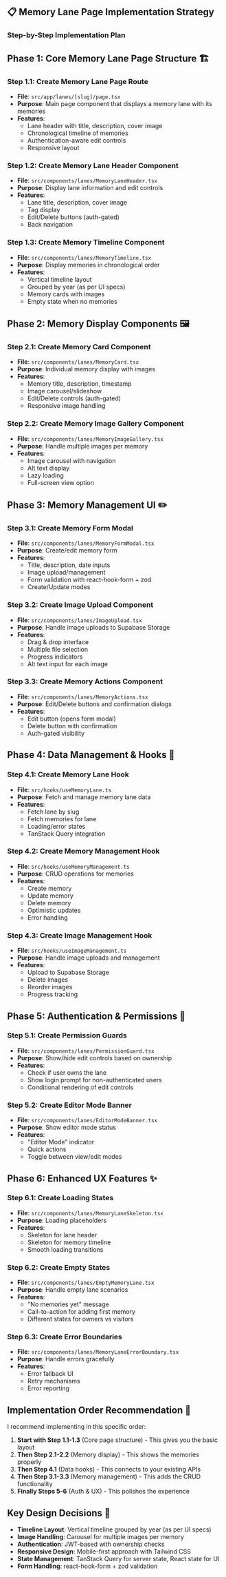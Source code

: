## 📋 Memory Lane Page Implementation Strategy

### **Step-by-Step Implementation Plan**

## **Phase 1: Core Memory Lane Page Structure** 🏗️

### **Step 1.1: Create Memory Lane Page Route**
- **File**: `src/app/lanes/[slug]/page.tsx`
- **Purpose**: Main page component that displays a memory lane with its memories
- **Features**: 
  - Lane header with title, description, cover image
  - Chronological timeline of memories
  - Authentication-aware edit controls
  - Responsive layout

### **Step 1.2: Create Memory Lane Header Component**
- **File**: `src/components/lanes/MemoryLaneHeader.tsx`
- **Purpose**: Display lane information and edit controls
- **Features**:
  - Lane title, description, cover image
  - Tag display
  - Edit/Delete buttons (auth-gated)
  - Back navigation

### **Step 1.3: Create Memory Timeline Component**
- **File**: `src/components/lanes/MemoryTimeline.tsx`
- **Purpose**: Display memories in chronological order
- **Features**:
  - Vertical timeline layout
  - Grouped by year (as per UI specs)
  - Memory cards with images
  - Empty state when no memories

## **Phase 2: Memory Display Components** 🖼️

### **Step 2.1: Create Memory Card Component**
- **File**: `src/components/lanes/MemoryCard.tsx`
- **Purpose**: Individual memory display with images
- **Features**:
  - Memory title, description, timestamp
  - Image carousel/slideshow
  - Edit/Delete controls (auth-gated)
  - Responsive image handling

### **Step 2.2: Create Memory Image Gallery Component**
- **File**: `src/components/lanes/MemoryImageGallery.tsx`
- **Purpose**: Handle multiple images per memory
- **Features**:
  - Image carousel with navigation
  - Alt text display
  - Lazy loading
  - Full-screen view option

## **Phase 3: Memory Management UI** ✏️

### **Step 3.1: Create Memory Form Modal**
- **File**: `src/components/lanes/MemoryFormModal.tsx`
- **Purpose**: Create/edit memory form
- **Features**:
  - Title, description, date inputs
  - Image upload/management
  - Form validation with react-hook-form + zod
  - Create/Update modes

### **Step 3.2: Create Image Upload Component**
- **File**: `src/components/lanes/ImageUpload.tsx`
- **Purpose**: Handle image uploads to Supabase Storage
- **Features**:
  - Drag & drop interface
  - Multiple file selection
  - Progress indicators
  - Alt text input for each image

### **Step 3.3: Create Memory Actions Component**
- **File**: `src/components/lanes/MemoryActions.tsx`
- **Purpose**: Edit/Delete buttons and confirmation dialogs
- **Features**:
  - Edit button (opens form modal)
  - Delete button with confirmation
  - Auth-gated visibility

## **Phase 4: Data Management & Hooks** 🔄

### **Step 4.1: Create Memory Lane Hook**
- **File**: `src/hooks/useMemoryLane.ts`
- **Purpose**: Fetch and manage memory lane data
- **Features**:
  - Fetch lane by slug
  - Fetch memories for lane
  - Loading/error states
  - TanStack Query integration

### **Step 4.2: Create Memory Management Hook**
- **File**: `src/hooks/useMemoryManagement.ts`
- **Purpose**: CRUD operations for memories
- **Features**:
  - Create memory
  - Update memory
  - Delete memory
  - Optimistic updates
  - Error handling

### **Step 4.3: Create Image Management Hook**
- **File**: `src/hooks/useImageManagement.ts`
- **Purpose**: Handle image uploads and management
- **Features**:
  - Upload to Supabase Storage
  - Delete images
  - Reorder images
  - Progress tracking

## **Phase 5: Authentication & Permissions** 🔐

### **Step 5.1: Create Permission Guards**
- **File**: `src/components/lanes/PermissionGuard.tsx`
- **Purpose**: Show/hide edit controls based on ownership
- **Features**:
  - Check if user owns the lane
  - Show login prompt for non-authenticated users
  - Conditional rendering of edit controls

### **Step 5.2: Create Editor Mode Banner**
- **File**: `src/components/lanes/EditorModeBanner.tsx`
- **Purpose**: Show editor mode status
- **Features**:
  - "Editor Mode" indicator
  - Quick actions
  - Toggle between view/edit modes

## **Phase 6: Enhanced UX Features** ✨

### **Step 6.1: Create Loading States**
- **File**: `src/components/lanes/MemoryLaneSkeleton.tsx`
- **Purpose**: Loading placeholders
- **Features**:
  - Skeleton for lane header
  - Skeleton for memory timeline
  - Smooth loading transitions

### **Step 6.2: Create Empty States**
- **File**: `src/components/lanes/EmptyMemoryLane.tsx`
- **Purpose**: Handle empty lane scenarios
- **Features**:
  - "No memories yet" message
  - Call-to-action for adding first memory
  - Different states for owners vs visitors

### **Step 6.3: Create Error Boundaries**
- **File**: `src/components/lanes/MemoryLaneErrorBoundary.tsx`
- **Purpose**: Handle errors gracefully
- **Features**:
  - Error fallback UI
  - Retry mechanisms
  - Error reporting

## **Implementation Order Recommendation** 📅

I recommend implementing in this specific order:

1. **Start with Step 1.1-1.3** (Core page structure) - This gives you the basic layout
2. **Then Step 2.1-2.2** (Memory display) - This shows the memories properly
3. **Then Step 4.1** (Data hooks) - This connects to your existing APIs
4. **Then Step 3.1-3.3** (Memory management) - This adds the CRUD functionality
5. **Finally Steps 5-6** (Auth & UX) - This polishes the experience

## **Key Design Decisions** 🎨

- **Timeline Layout**: Vertical timeline grouped by year (as per UI specs)
- **Image Handling**: Carousel for multiple images per memory
- **Authentication**: JWT-based with ownership checks
- **Responsive Design**: Mobile-first approach with Tailwind CSS
- **State Management**: TanStack Query for server state, React state for UI
- **Form Handling**: react-hook-form + zod validation

